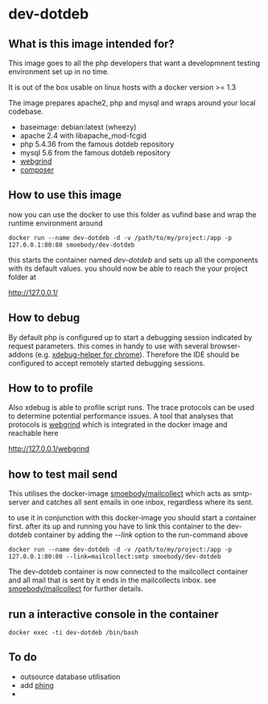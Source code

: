 # dev-dotdeb

## What is this image intended for?

This image goes to all the php developers that want a developmnent testing environment set up in no time.

It is out of the box usable on linux hosts with a docker version >= 1.3

The image prepares apache2, php and mysql and wraps around your local codebase. 

* baseimage: debian:latest (wheezy)
* apache 2.4 with libapache_mod-fcgid
* php 5.4.36 from the famous dotdeb repository
* mysql 5.6 from the famous dotdeb repository
* [webgrind][1]
* [composer][2]

## How to use this image

now you can use the docker to use this folder as vufind base and wrap the runtime environment around

    docker run --name dev-dotdeb -d -v /path/to/my/project:/app -p 127.0.0.1:80:80 smoebody/dev-dotdeb

this starts the container named _dev-dotdeb_ and sets up all the components with its default values. you should now be able 
to reach the your project folder at

http://127.0.0.1/

## How to debug

By default php is configured up to start a debugging session indicated by request parameters. this comes in handy to use 
with several browser-addons (e.g. [xdebug-helper for chrome][3]). Therefore the IDE should be configured to accept remotely 
started debugging sessions.

## How to to profile

Also xdebug is able to profile script runs. The trace protocols can be used to determine potential performance issues. 
A tool that analyses that protocols is [webgrind][1] which is integrated in the docker image and reachable here

http://127.0.0.1/webgrind

## how to test mail send

This utilises the docker-image [smoebody/mailcollect][5] which acts as smtp-server and catches all sent emails in one inbox,
regardless where its sent.

to use it in conjunction with this docker-image you should start a container first. after its up and running you have
to link this container to the dev-dotdeb container by adding the _--link_ option to the run-command above

    docker run --name dev-dotdeb -d -v /path/to/my/project:/app -p 127.0.0.1:80:80 --link=mailcollect:smtp smoebody/dev-dotdeb

The dev-dotdeb container is now connected to the mailcollect container and all mail that is sent by it ends in the
mailcollects inbox. see [smoebody/mailcollect][5] for further details.

## run a interactive console in the container

    docker exec -ti dev-dotdeb /bin/bash
    
## To do

* outsource database utilisation
* add [phing][4]
* 


  [1]: https://code.google.com/p/webgrind/
  [2]: https://getcomposer.org/
  [3]: https://github.com/mac-cain13/xdebug-helper-for-chrome
  [4]: http://www.phing.info/
  [5]: https://registry.hub.docker.com/u/smoebody/mailcollect/